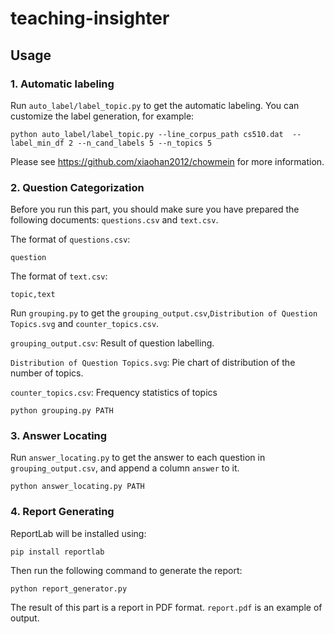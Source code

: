 # teaching-insighter

## Usage

### 1. Automatic labeling

Run `auto_label/label_topic.py` to get the automatic labeling. You can customize the label generation, for example:

`python auto_label/label_topic.py --line_corpus_path cs510.dat  --label_min_df 2 --n_cand_labels 5 --n_topics 5`

Please see https://github.com/xiaohan2012/chowmein for more information.

### 2. Question Categorization

Before you run this part, you should make sure you have prepared the following documents: `questions.csv` and `text.csv`.

The format of `questions.csv`: 
```
question
```

The format of `text.csv`:
```
topic,text
```
Run `grouping.py` to get the `grouping_output.csv`,`Distribution of Question Topics.svg` and `counter_topics.csv`.

`grouping_output.csv`: Result of question labelling.

`Distribution of Question Topics.svg`: Pie chart of distribution of the number of topics.

`counter_topics.csv`: Frequency statistics of topics

```
python grouping.py PATH
```
### 3. Answer Locating

Run `answer_locating.py` to get the answer to each question in `grouping_output.csv`, and append a column `answer` to it.

```
python answer_locating.py PATH
```

### 4. Report Generating

ReportLab will be installed using:

```
pip install reportlab
```

Then run the following command to generate the report:

```
python report_generator.py
```

The result of this part is a report in PDF format.
`report.pdf` is an example of output.
